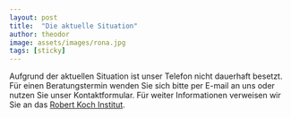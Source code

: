 ```yaml
---
layout: post
title:  "Die aktuelle Situation"
author: theodor
image: assets/images/rona.jpg
tags: [sticky]
---
```


Aufgrund der aktuellen Situation ist unser Telefon nicht dauerhaft besetzt. Für einen Beratungstermin wenden Sie sich bitte per E-mail an uns oder nutzen Sie unser Kontaktformular. Für weiter Informationen verweisen wir Sie an das <a href="https://www.rki.de/DE/Home/homepage_node.html">Robert Koch Institut</a>.